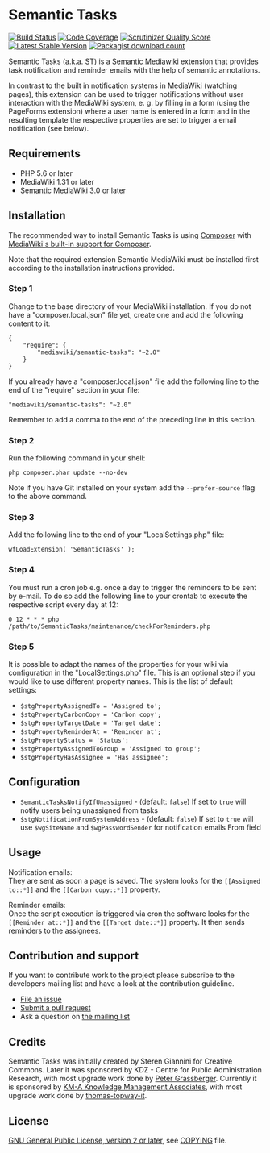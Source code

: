 # Semantic Tasks
[![Build Status](https://travis-ci.org/SemanticMediaWiki/SemanticTasks.svg?branch=master)](https://travis-ci.org/SemanticMediaWiki/SemanticTasks)
[![Code Coverage](https://scrutinizer-ci.com/g/SemanticMediaWiki/SemanticTasks/badges/coverage.png?s=c5563fd91abeb49b37a6ef999198530b6796dd3c)](https://scrutinizer-ci.com/g/SemanticMediaWiki/SemanticTasks/)
[![Scrutinizer Quality Score](https://scrutinizer-ci.com/g/SemanticMediaWiki/SemanticTasks/badges/quality-score.png?s=9cc8ce493f63f5c2c22db71b2061b4b8c21f43ba)](https://scrutinizer-ci.com/g/SemanticMediaWiki/SemanticTasks/)
[![Latest Stable Version](https://poser.pugx.org/mediawiki/semantic-tasks/version.png)](https://packagist.org/packages/mediawiki/semantic-tasks)
[![Packagist download count](https://poser.pugx.org/mediawiki/semantic-tasks/d/total.png)](https://packagist.org/packages/mediawiki/semantic-tasks)

Semantic Tasks (a.k.a. ST) is a [Semantic Mediawiki][smw] extension that provides task notification
and reminder emails with the help of semantic annotations.

In contrast to the built in notification systems in MediaWiki (watching pages), this extension can be used to trigger notifications without user interaction with the MediaWiki system, e. g. by filling in a form (using the PageForms extension) where a user name is entered in a form and in the resulting template the respective properties are set to trigger a email notification (see below). 

## Requirements

 - PHP 5.6 or later
 - MediaWiki 1.31  or later
 - Semantic MediaWiki 3.0 or later

## Installation

The recommended way to install Semantic Tasks is using [Composer](http://getcomposer.org) with
[MediaWiki's built-in support for Composer](https://www.mediawiki.org/wiki/Composer).

Note that the required extension Semantic MediaWiki must be installed first according to the installation
instructions provided.

### Step 1

Change to the base directory of your MediaWiki installation. If you do not have a "composer.local.json" file yet,
create one and add the following content to it:

```
{
	"require": {
		"mediawiki/semantic-tasks": "~2.0"
	}
}
```

If you already have a "composer.local.json" file add the following line to the end of the "require"
section in your file:

    "mediawiki/semantic-tasks": "~2.0"

Remember to add a comma to the end of the preceding line in this section.

### Step 2

Run the following command in your shell:

    php composer.phar update --no-dev

Note if you have Git installed on your system add the `--prefer-source` flag to the above command.

### Step 3

Add the following line to the end of your "LocalSettings.php" file:

    wfLoadExtension( 'SemanticTasks' );

### Step 4
You must run a cron job e.g. once a day to trigger the reminders to be sent by e-mail. To do so add the
following line to your crontab to execute the respective script every day at 12:

```
0 12 * * * php /path/to/SemanticTasks/maintenance/checkForReminders.php
```

### Step 5

It is possible to adapt the names of the properties for your wiki via configuration in
the "LocalSettings.php" file. This is an optional step if you would like to use different
property names. This is the list of default settings:

* `$stgPropertyAssignedTo = 'Assigned to';`
* `$stgPropertyCarbonCopy = 'Carbon copy';`
* `$stgPropertyTargetDate = 'Target date';`
* `$stgPropertyReminderAt = 'Reminder at';`
* `$stgPropertyStatus = 'Status';`
* `$stgPropertyAssignedToGroup = 'Assigned to group';`
* `$stgPropertyHasAssignee = 'Has assignee';`

## Configuration

* `SemanticTasksNotifyIfUnassigned` - (default: `false`) If set to `true` will notify
  users being unassigned from tasks
* `$stgNotificationFromSystemAddress` - (default: `false`) If set to `true` will use
  `$wgSiteName` and `$wgPasswordSender` for notification emails From field

## Usage

Notification emails:  
They are sent as soon a page is saved. The system looks for the `[[Assigned to::*]]` and the `[[Carbon copy::*]]` property.

Reminder emails:  
Once the script execution is triggered via cron the software looks for the `[[Reminder at::*]]` and the `[[Target date::*]]` property. It then sends reminders to the assignees.

## Contribution and support

If you want to contribute work to the project please subscribe to the developers mailing list and
have a look at the contribution guideline.

* [File an issue](https://github.com/SemanticMediaWiki/SemanticCite/issues)
* [Submit a pull request](https://github.com/SemanticMediaWiki/SemanticCite/pulls)
* Ask a question on [the mailing list](https://www.semantic-mediawiki.org/wiki/Mailing_list)

## Credits

Semantic Tasks was initially created by Steren Giannini for Creative Commons. Later it was sponsored by KDZ - Centre for Public Administration Research, with most upgrade work done by [Peter Grassberger](https://github.com/PeterTheOne).
Currently it is sponsored by [KM-A Knowledge Management Associates](https://km-a.net/knowledge-wiki/), with most upgrade work done by [thomas-topway-it](https://github.com/thomas-topway-it).


## License

[GNU General Public License, version 2 or later][gpl-licence], see [COPYING](COPYING) file.

[smw]: https://github.com/SemanticMediaWiki/SemanticMediaWiki
[gpl-licence]: https://www.gnu.org/copyleft/gpl.html
